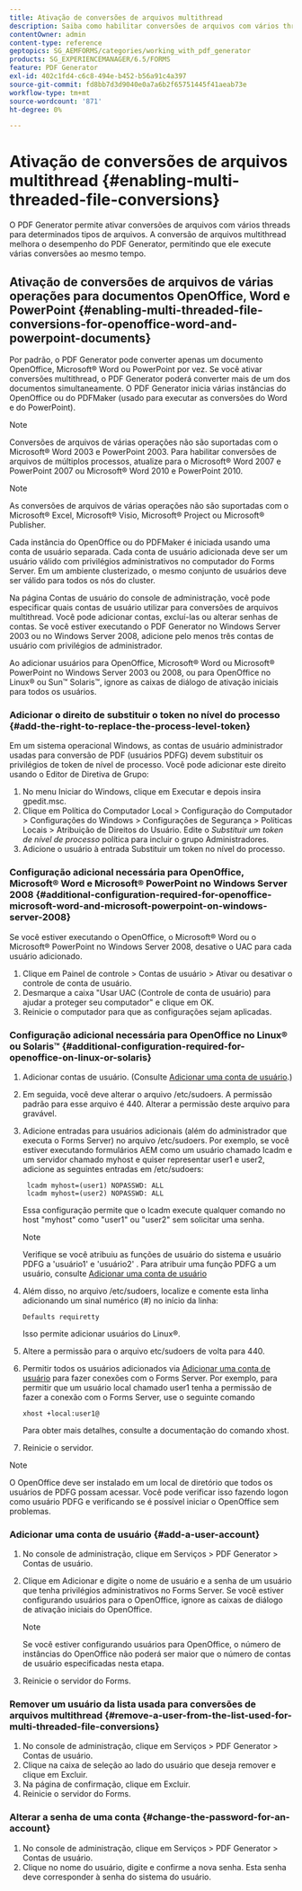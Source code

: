 ```yaml
---
title: Ativação de conversões de arquivos multithread
description: Saiba como habilitar conversões de arquivos com vários threads.
contentOwner: admin
content-type: reference
geptopics: SG_AEMFORMS/categories/working_with_pdf_generator
products: SG_EXPERIENCEMANAGER/6.5/FORMS
feature: PDF Generator
exl-id: 402c1fd4-c6c8-494e-b452-b56a91c4a397
source-git-commit: fd8bb7d3d9040e0a7a6b2f65751445f41aeab73e
workflow-type: tm+mt
source-wordcount: '871'
ht-degree: 0%

---
```


# Ativação de conversões de arquivos multithread {#enabling-multi-threaded-file-conversions}

O PDF Generator permite ativar conversões de arquivos com vários threads para determinados tipos de arquivos. A conversão de arquivos multithread melhora o desempenho do PDF Generator, permitindo que ele execute várias conversões ao mesmo tempo.

## Ativação de conversões de arquivos de várias operações para documentos OpenOffice, Word e PowerPoint {#enabling-multi-threaded-file-conversions-for-openoffice-word-and-powerpoint-documents}

Por padrão, o PDF Generator pode converter apenas um documento OpenOffice, Microsoft® Word ou PowerPoint por vez. Se você ativar conversões multithread, o PDF Generator poderá converter mais de um dos documentos simultaneamente. O PDF Generator inicia várias instâncias do OpenOffice ou do PDFMaker (usado para executar as conversões do Word e do PowerPoint).

>[!NOTE]
>
>Conversões de arquivos de várias operações não são suportadas com o Microsoft® Word 2003 e PowerPoint 2003. Para habilitar conversões de arquivos de múltiplos processos, atualize para o Microsoft® Word 2007 e PowerPoint 2007 ou Microsoft® Word 2010 e PowerPoint 2010.

>[!NOTE]
>
As conversões de arquivos de várias operações não são suportadas com o Microsoft® Excel, Microsoft® Visio, Microsoft® Project ou Microsoft® Publisher.

Cada instância do OpenOffice ou do PDFMaker é iniciada usando uma conta de usuário separada. Cada conta de usuário adicionada deve ser um usuário válido com privilégios administrativos no computador do Forms Server. Em um ambiente clusterizado, o mesmo conjunto de usuários deve ser válido para todos os nós do cluster.

Na página Contas de usuário do console de administração, você pode especificar quais contas de usuário utilizar para conversões de arquivos multithread. Você pode adicionar contas, excluí-las ou alterar senhas de contas. Se você estiver executando o PDF Generator no Windows Server 2003 ou no Windows Server 2008, adicione pelo menos três contas de usuário com privilégios de administrador.

Ao adicionar usuários para OpenOffice, Microsoft® Word ou Microsoft® PowerPoint no Windows Server 2003 ou 2008, ou para OpenOffice no Linux® ou Sun™ Solaris™, ignore as caixas de diálogo de ativação iniciais para todos os usuários.

### Adicionar o direito de substituir o token no nível do processo {#add-the-right-to-replace-the-process-level-token}

Em um sistema operacional Windows, as contas de usuário administrador usadas para conversão de PDF (usuários PDFG) devem substituir os privilégios de token de nível de processo. Você pode adicionar este direito usando o Editor de Diretiva de Grupo:

1. No menu Iniciar do Windows, clique em Executar e depois insira gpedit.msc.
1. Clique em Política do Computador Local > Configuração do Computador > Configurações do Windows > Configurações de Segurança > Políticas Locais > Atribuição de Direitos do Usuário. Edite o *Substituir um token de nível de processo* política para incluir o grupo Administradores.
1. Adicione o usuário à entrada Substituir um token no nível do processo.

### Configuração adicional necessária para OpenOffice, Microsoft® Word e Microsoft® PowerPoint no Windows Server 2008 {#additional-configuration-required-for-openoffice-microsoft-word-and-microsoft-powerpoint-on-windows-server-2008}

Se você estiver executando o OpenOffice, o Microsoft® Word ou o Microsoft® PowerPoint no Windows Server 2008, desative o UAC para cada usuário adicionado.

1. Clique em Painel de controle > Contas de usuário > Ativar ou desativar o controle de conta de usuário.
1. Desmarque a caixa &quot;Usar UAC (Controle de conta de usuário) para ajudar a proteger seu computador&quot; e clique em OK.
1. Reinicie o computador para que as configurações sejam aplicadas.

### Configuração adicional necessária para OpenOffice no Linux® ou Solaris™ {#additional-configuration-required-for-openoffice-on-linux-or-solaris}

1. Adicionar contas de usuário. (Consulte [Adicionar uma conta de usuário](enabling-multi-threaded-file-conversions.md#add-a-user-account).)
1. Em seguida, você deve alterar o arquivo /etc/sudoers. A permissão padrão para esse arquivo é 440. Alterar a permissão deste arquivo para gravável.
1. Adicione entradas para usuários adicionais (além do administrador que executa o Forms Server) no arquivo /etc/sudoers. Por exemplo, se você estiver executando formulários AEM como um usuário chamado lcadm e um servidor chamado myhost e quiser representar user1 e user2, adicione as seguintes entradas em /etc/sudoers:

   ```shell
    lcadm myhost=(user1) NOPASSWD: ALL
    lcadm myhost=(user2) NOPASSWD: ALL
   ```

   Essa configuração permite que o lcadm execute qualquer comando no host &quot;myhost&quot; como &quot;user1&quot; ou &quot;user2&quot; sem solicitar uma senha.

   >[!NOTE]
   >
   Verifique se você atribuiu as funções de usuário do sistema e usuário PDFG a &#39;usuário1&#39; e &#39;usuário2&#39; . Para atribuir uma função PDFG a um usuário, consulte [Adicionar uma conta de usuário](enabling-multi-threaded-file-conversions.md#add-a-user-account)

1. Além disso, no arquivo /etc/sudoers, localize e comente esta linha adicionando um sinal numérico (#) no início da linha:

   ```shell
   Defaults requiretty
   ```

   Isso permite adicionar usuários do Linux®.

1. Altere a permissão para o arquivo etc/sudoers de volta para 440.
1. Permitir todos os usuários adicionados via [Adicionar uma conta de usuário](enabling-multi-threaded-file-conversions.md#add-a-user-account) para fazer conexões com o Forms Server. Por exemplo, para permitir que um usuário local chamado user1 tenha a permissão de fazer a conexão com o Forms Server, use o seguinte comando

   `xhost +local:user1@`

   Para obter mais detalhes, consulte a documentação do comando xhost.

1. Reinicie o servidor.

>[!NOTE]
>
O OpenOffice deve ser instalado em um local de diretório que todos os usuários de PDFG possam acessar. Você pode verificar isso fazendo logon como usuário PDFG e verificando se é possível iniciar o OpenOffice sem problemas.

### Adicionar uma conta de usuário {#add-a-user-account}

1. No console de administração, clique em Serviços > PDF Generator > Contas de usuário.
1. Clique em Adicionar e digite o nome de usuário e a senha de um usuário que tenha privilégios administrativos no Forms Server. Se você estiver configurando usuários para o OpenOffice, ignore as caixas de diálogo de ativação iniciais do OpenOffice.

   >[!NOTE]
   >
   Se você estiver configurando usuários para OpenOffice, o número de instâncias do OpenOffice não poderá ser maior que o número de contas de usuário especificadas nesta etapa.

1. Reinicie o servidor do Forms.

### Remover um usuário da lista usada para conversões de arquivos multithread {#remove-a-user-from-the-list-used-for-multi-threaded-file-conversions}

1. No console de administração, clique em Serviços > PDF Generator > Contas de usuário.
1. Clique na caixa de seleção ao lado do usuário que deseja remover e clique em Excluir.
1. Na página de confirmação, clique em Excluir.
1. Reinicie o servidor do Forms.

### Alterar a senha de uma conta {#change-the-password-for-an-account}

1. No console de administração, clique em Serviços > PDF Generator > Contas de usuário.
1. Clique no nome do usuário, digite e confirme a nova senha. Esta senha deve corresponder à senha do sistema do usuário.
